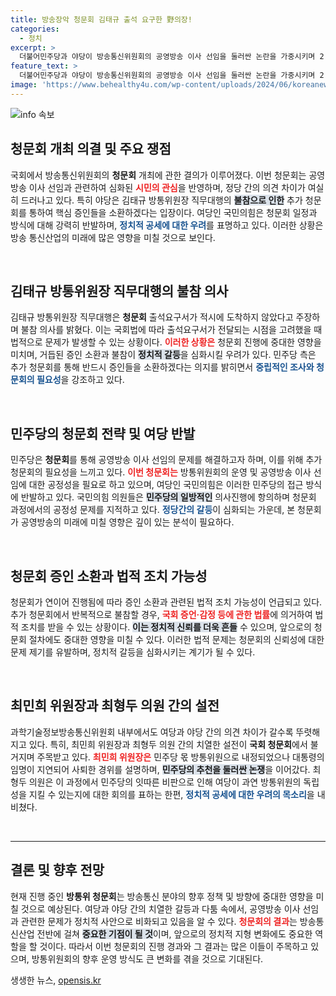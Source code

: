 ```yaml
---
title: 방송장악 청문회 김태규 출석 요구한 野의장!
categories:
  - 정치
excerpt: >
  더불어민주당과 야당이 방송통신위원회의 공영방송 이사 선임을 둘러싼 논란을 가중시키며 2·3차 청문회를 열기로 결정했다. 김태규 직무대행의 불참 통보로 촉발된 이번 청문회, 과연 어떤 진실이 밝혀질까?
feature_text: >
  더불어민주당과 야당이 방송통신위원회의 공영방송 이사 선임을 둘러싼 논란을 가중시키며 2·3차 청문회를 열기로 결정했다. 김태규 직무대행의 불참 통보로 촉발된 이번 청문회, 과연 어떤 진실이 밝혀질까?
image: 'https://www.behealthy4u.com/wp-content/uploads/2024/06/koreanews.jpg'
---
```


<p><img src="https://www.behealthy4u.com/wp-content/uploads/2024/06/koreanews.jpg" alt="info 속보" /></p>

<h2 data-ke-size="size26">청문회 개최 의결 및 주요 쟁점</h2>

<p data-ke-size="size16">국회에서 방송통신위원회의 <b>청문회</b> 개최에 관한 결의가 이루어졌다. 이번 청문회는 공영방송 이사 선임과 관련하여 심화된 <b><span style="color: #ee2323;">시민의 관심</span></b>을 반영하며, 정당 간의 의견 차이가 여실히 드러나고 있다. 특히 야당은 김태규 방통위원장 직무대행의 <b><span style="background-color: #21538527;">불참으로 인한</span></b> 추가 청문회를 통하여 핵심 증인들을 소환하겠다는 입장이다. 여당인 국민의힘은 청문회 일정과 방식에 대해 강력히 반발하며, <b><span style="color: #1a5490;">정치적 공세에 대한 우려</span></b>를 표명하고 있다. 이러한 상황은 방송 통신산업의 미래에 많은 영향을 미칠 것으로 보인다.</p>

<p data-ke-size="size16">&nbsp;</p>

<h2 data-ke-size="size26">김태규 방통위원장 직무대행의 불참 의사</h2>

<p data-ke-size="size16">김태규 방통위원장 직무대행은 <b>청문회</b> 출석요구서가 적시에 도착하지 않았다고 주장하며 불참 의사를 밝혔다. 이는 국회법에 따라 출석요구서가 전달되는 시점을 고려했을 때 법적으로 문제가 발생할 수 있는 상황이다. <b><span style="color: #ee2323;">이러한 상황은</span></b> 청문회 진행에 중대한 영향을 미치며, 거듭된 증인 소환과 불참이 <b><span style="background-color: #21538527;">정치적 갈등</span></b>을 심화시킬 우려가 있다. 민주당 측은 추가 청문회를 통해 반드시 증인들을 소환하겠다는 의지를 밝히면서 <b><span style="color: #1a5490;">중립적인 조사와 청문회의 필요성</span></b>을 강조하고 있다.</p>

<p data-ke-size="size16">&nbsp;</p>

<h2 data-ke-size="size26">민주당의 청문회 전략 및 여당 반발</h2>

<p data-ke-size="size16">민주당은 <b>청문회</b>를 통해 공영방송 이사 선임의 문제를 해결하고자 하며, 이를 위해 추가 청문회의 필요성을 느끼고 있다. <b><span style="color: #ee2323;">이번 청문회는</span></b> 방통위원회의 운영 및 공영방송 이사 선임에 대한 공정성을 필요로 하고 있으며, 여당인 국민의힘은 이러한 민주당의 접근 방식에 반발하고 있다. 국민의힘 의원들은 <b><span style="background-color: #21538527;">민주당의 일방적인</span></b> 의사진행에 항의하며 청문회 과정에서의 공정성 문제를 지적하고 있다. <b><span style="color: #1a5490;">정당간의 갈등</span></b>이 심화되는 가운데, 본 청문회가 공영방송의 미래에 미칠 영향은 깊이 있는 분석이 필요하다.</p>

<p data-ke-size="size16">&nbsp;</p>

<h2 data-ke-size="size26">청문회 증인 소환과 법적 조치 가능성</h2>

<p data-ke-size="size16">청문회가 연이어 진행됨에 따라 증인 소환과 관련된 법적 조치 가능성이 언급되고 있다. 추가 청문회에서 반복적으로 불참할 경우, <b><span style="color: #ee2323;">국회 증언·감정 등에 관한 법률</span></b>에 의거하여 법적 조치를 받을 수 있는 상황이다. <b><span style="background-color: #21538527;">이는 정치적 신뢰를 더욱 흔들</span></b> 수 있으며, 앞으로의 청문회 절차에도 중대한 영향을 미칠 수 있다. 이러한 법적 문제는 청문회의 신뢰성에 대한 문제 제기를 유발하며, 정치적 갈등을 심화시키는 계기가 될 수 있다.</p>

<p data-ke-size="size16">&nbsp;</p>

<h2 data-ke-size="size26">최민희 위원장과 최형두 의원 간의 설전</h2>

<p data-ke-size="size16">과학기술정보방송통신위원회 내부에서도 여당과 야당 간의 의견 차이가 갈수록 뚜렷해지고 있다. 특히, 최민희 위원장과 최형두 의원 간의 치열한 설전이 <b>국회 청문회</b>에서 불거지며 주목받고 있다. <b><span style="color: #ee2323;">최민희 위원장은</span></b> 민주당 몫 방통위원으로 내정되었으나 대통령의 임명이 지연되어 사퇴한 경위를 설명하며, <b><span style="background-color: #21538527;">민주당의 추천을 둘러싼 논쟁</span></b>을 이어갔다. 최형두 의원은 이 과정에서 민주당의 잇따른 비판으로 인해 여당이 과연 방통위원의 독립성을 지킬 수 있는지에 대한 회의를 표하는 한편, <b><span style="color: #1a5490;">정치적 공세에 대한 우려의 목소리</span></b>을 내비쳤다.</p>

<p data-ke-size="size16">&nbsp;</p>

<hr />

<h2 data-ke-size="size26">결론 및 향후 전망</h2>

<p data-ke-size="size16">현재 진행 중인 <b>방통위 청문회</b>는 방송통신 분야의 향후 정책 및 방향에 중대한 영향을 미칠 것으로 예상된다. 여당과 야당 간의 치열한 갈등과 다툼 속에서, 공영방송 이사 선임과 관련한 문제가 정치적 사안으로 비화되고 있음을 알 수 있다. <b><span style="color: #ee2323;">청문회의 결과</span></b>는 방송통신산업 전반에 걸쳐 <b><span style="background-color: #21538527;">중요한 기점이 될 것</span></b>이며, 앞으로의 정치적 지형 변화에도 중요한 역할을 할 것이다. 따라서 이번 청문회의 진행 경과와 그 결과는 많은 이들이 주목하고 있으며, 방통위원회의 향후 운영 방식도 큰 변화를 겪을 것으로 기대된다.</p>
생생한 뉴스, <a href="https://opensis.kr" rel="dofollow">opensis.kr</a>


